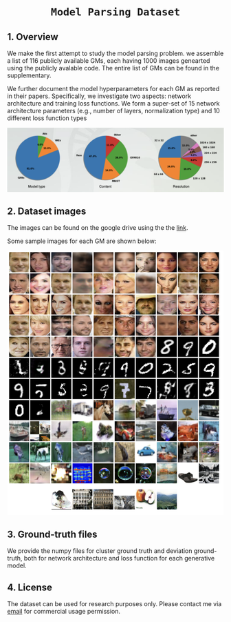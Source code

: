 # <p align=center>`Model Parsing Dataset`</p>




## 1. Overview
We make the first attempt to study the model parsing problem. we assemble a list of 116 publicly available GMs, each having 1000 images genearted using the publicly avalable code. The entire list of GMs can be found in the supplementary. 

We further document the model hyperparameters for each GM as reported in their papers. Specifically, we investigate two aspects: network architecture and training loss functions. We form a super-set of 15 network architecture parameters (e.g., number of layers, normalization type) and 10 different loss function types

<p align="center">
    <img src="../image/Screenshot 2023-07-31 at 7.58.48 PM.png"/> <br />
</p>

## 2. Dataset images

The images can be found on the google drive using the the [link](https://drive.google.com/file/d/1bAmC_9aMkWJB_scGvOOWvNeLa9FBoMUr/view). 

Some sample images for each GM are shown below:

<p align="center">
    <img src="../image/Screenshot 2023-07-31 at 8.01.15 PM.png"/> <br />
</p>

## 3. Ground-truth files
We provide the numpy files for cluster ground truth and deviation ground-truth, both for network architecture and loss function for each generative model. 

## 4. License
The dataset can be used for research purposes only. Please contact me via [email](asnanivi@msu.edu) for commercial usage permission.
